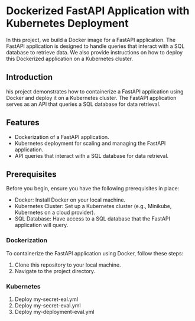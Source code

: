 # Dockerized FastAPI Application with Kubernetes Deployment
In this project, we build a Docker image for a FastAPI application. The FastAPI application is designed to handle queries that interact with a SQL database to retrieve data. We also provide instructions on how to deploy this Dockerized application on a Kubernetes cluster.

## Introduction
his project demonstrates how to containerize a FastAPI application using Docker and deploy it on a Kubernetes cluster. The FastAPI application serves as an API that queries a SQL database for data retrieval.

## Features

- Dockerization of a FastAPI application.
- Kubernetes deployment for scaling and managing the FastAPI application.
- API queries that interact with a SQL database for data retrieval.

## Prerequisites

Before you begin, ensure you have the following prerequisites in place:

- Docker: Install Docker on your local machine.
- Kubernetes Cluster: Set up a Kubernetes cluster (e.g., Minikube, Kubernetes on a cloud provider).
- SQL Database: Have access to a SQL database that the FastAPI application will query.

### Dockerization

To containerize the FastAPI application using Docker, follow these steps:

1. Clone this repository to your local machine.
2. Navigate to the project directory.

### Kubernetes
1. Deploy my-secret-eal.yml
2. Deploy my-secret-eval.yml
3. Deploy my-deployment-eval.yml



